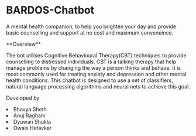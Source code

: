 # BARDOS-Chatbot
<p>A mental health companion, to help you brighten your day and provide basic counselling and support at no cost and maximum conveneince.
</p>
**Overview** 
<p>
The bot utilises Cognitive Behavioural Therapy(CBT) techniques to provide counselling to distressed individuals.
CBT is a talking therapy that help manage problems by changing the way a person thinks and behave. It is  most commonly used for treating anxiety and depression and other mental health conditions. 
This chatbot is designed to use a set of classifiers, natural language processing algorithms and neural nets to achieve this goal.
</p>

<p>Developed by
  <li>Bhavya Sheth</li>
  <li>Anuj Raghani</li>
  <li>Dyuwan Shukla</li>
  <li>Owais Hetavkar</li>
</p>
